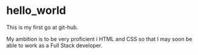 # hello_world
This is my first go at git-hub.

My ambition is to be very proficient i HTML and CSS so that I may soon be able to work as a Full Stack developer. 
